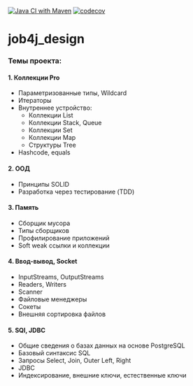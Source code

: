 [![Java CI with Maven](https://github.com/ilspaces2/job4j_design/actions/workflows/maven.yml/badge.svg)](https://github.com/ilspaces2/job4j_design/actions/workflows/maven.yml)
[![codecov](https://codecov.io/gh/ilspaces2/job4j_design/branch/master/graph/badge.svg?token=D6GCCGH2CI)](https://codecov.io/gh/ilspaces2/job4j_design)
# job4j_design

### Темы проекта:

#### 1. Коллекции Pro
* Параметризованные типы, Wildcard
* Итераторы
* Внутреннее устройство:
  * Коллекции List
  * Коллекции Stack, Queue
  * Коллекции Set
  * Коллекции Map
  * Структуры Tree
* Hashcode, equals

#### 2. ООД
* Принципы SOLID
* Разработка через тестирование (TDD)

#### 3. Память
* Cборщик мусора
* Типы сборщиков
* Профилирование приложений
* Soft weak ссылки и коллекции

#### 4. Ввод-вывод, Socket
* InputStreams, OutputStreams
* Readers, Writers
* Scanner
* Файловые менеджеры
* Сокеты
* Внешняя сортировка файлов

#### 5. SQl, JDBC
* Общие сведения о базах данных на основе PostgreSQL
* Базовый синтаксис SQL
* Запросы Select, Join, Outer Left, Right
* JDBC
* Индексирование, внешние ключи, естественные ключи
